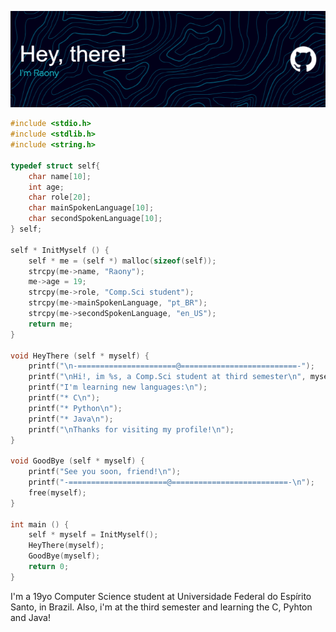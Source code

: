 <p align="center">
  <img src="./github-header-image.png" alt="Header">
</p>

```c
#include <stdio.h>
#include <stdlib.h>
#include <string.h>

typedef struct self{
    char name[10];
    int age;
    char role[20];
    char mainSpokenLanguage[10];
    char secondSpokenLanguage[10];
} self;

self * InitMyself () {
    self * me = (self *) malloc(sizeof(self));
    strcpy(me->name, "Raony");
    me->age = 19;
    strcpy(me->role, "Comp.Sci student");
    strcpy(me->mainSpokenLanguage, "pt_BR");
    strcpy(me->secondSpokenLanguage, "en_US");
    return me;
}

void HeyThere (self * myself) {
    printf("\n-======================@==========================-");
    printf("\nHi!, im %s, a Comp.Sci student at third semester\n", myself->name);
    printf("I'm learning new languages:\n");
    printf("* C\n");
    printf("* Python\n");
    printf("* Java\n");
    printf("\nThanks for visiting my profile!\n");
}

void GoodBye (self * myself) {
    printf("See you soon, friend!\n");
    printf("-======================@==========================-\n");
    free(myself);
}

int main () {
    self * myself = InitMyself();
    HeyThere(myself);
    GoodBye(myself);
    return 0;
}
```

I'm a 19yo Computer Science student at Universidade Federal do Espírito Santo, in Brazil. Also, i'm at the third semester and learning the C, Pyhton and Java!




